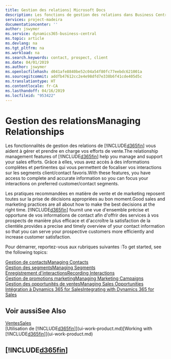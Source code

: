 ```yaml
---
title: Gestion des relations| Microsoft Docs
description: Les fonctions de gestion des relations dans Business Central prennent en charge vos efforts en matière de vente et vous permettent d'accéder à des informations sur les contacts et les prospects afin de pouvoir servir vos clients efficacement.
services: project-madeira
documentationcenter: ''
author: jswymer
ms.service: dynamics365-business-central
ms.topic: article
ms.devlang: na
ms.tgt_pltfrm: na
ms.workload: na
ms.search.keywords: contact, prospect, client
ms.date: 04/01/2019
ms.author: jswymer
ms.openlocfilehash: d041afe8840be52c04a54f80fc77eebdc621001a
ms.sourcegitcommit: addfb47612cc2e4e98dfd7e338b6f41cde405d5c
ms.translationtype: HT
ms.contentlocale: fr-CA
ms.lasthandoff: 04/16/2019
ms.locfileid: "953422"
---
```

# <a name="managing-relationships"></a><span data-ttu-id="67bec-103">Gestion des relations</span><span class="sxs-lookup"><span data-stu-id="67bec-103">Managing Relationships</span></span>
<span data-ttu-id="67bec-104">Les fonctionnalités de gestion des relations de [!INCLUDE[d365fin](includes/d365fin_md.md)] vous aident à gérer et prendre en charge vos efforts de vente.</span><span class="sxs-lookup"><span data-stu-id="67bec-104">The relationship management features of [!INCLUDE[d365fin](includes/d365fin_md.md)] help you manage and support your sales efforts.</span></span> <span data-ttu-id="67bec-105">Grâce à elles, vous avez accès à des informations complètes et pertinentes qui vous permettent de focaliser vos interactions sur les segments client/contact favoris.</span><span class="sxs-lookup"><span data-stu-id="67bec-105">With these features, you have access to complete and accurate information so you can focus your interactions on preferred customer/contact segments.</span></span>

<span data-ttu-id="67bec-106">Les pratiques recommandées en matière de vente et de marketing reposent toutes sur la prise de décisions appropriées au bon moment.</span><span class="sxs-lookup"><span data-stu-id="67bec-106">Good sales and marketing practices are all about how to make the best decisions at the right time.</span></span> [!INCLUDE[d365fin](includes/d365fin_md.md)] <span data-ttu-id="67bec-107">fournit une vue d'ensemble précise et opportune de vos informations de contact afin d'offrir des services à vos prospects de manière plus efficace et d'accroître la satisfaction de la clientèle.</span><span class="sxs-lookup"><span data-stu-id="67bec-107">provides a precise and timely overview of your contact information so that you can serve your prospective customers more efficiently and increase customer satisfaction.</span></span>

<span data-ttu-id="67bec-108">Pour démarrer, reportez-vous aux rubriques suivantes :</span><span class="sxs-lookup"><span data-stu-id="67bec-108">To get started, see the following topics:</span></span>

[<span data-ttu-id="67bec-109">Gestion de contacts</span><span class="sxs-lookup"><span data-stu-id="67bec-109">Managing Contacts</span></span>](marketing-contacts.md)  
[<span data-ttu-id="67bec-110">Gestion des segments</span><span class="sxs-lookup"><span data-stu-id="67bec-110">Managing Segments</span></span>](marketing-segments.md)  
[<span data-ttu-id="67bec-111">Enregistrement d'interactions</span><span class="sxs-lookup"><span data-stu-id="67bec-111">Recording Interactions</span></span>](marketing-interactions.md)  
[<span data-ttu-id="67bec-112">Gestion de promotions marketing</span><span class="sxs-lookup"><span data-stu-id="67bec-112">Managing Marketing Campaigns</span></span>](marketing-campaigns.md)  
[<span data-ttu-id="67bec-113">Gestion des opportunités de ventes</span><span class="sxs-lookup"><span data-stu-id="67bec-113">Managing Sales Opportunities</span></span>](marketing-manage-sales-opportunities.md)  
[<span data-ttu-id="67bec-114">Intégration à Dynamics 365 for Sales</span><span class="sxs-lookup"><span data-stu-id="67bec-114">Integrating with Dynamics 365 for Sales</span></span>](marketing-integrate-dynamicscrm.md)

## <a name="see-also"></a><span data-ttu-id="67bec-115">Voir aussi</span><span class="sxs-lookup"><span data-stu-id="67bec-115">See Also</span></span>
[<span data-ttu-id="67bec-116">Ventes</span><span class="sxs-lookup"><span data-stu-id="67bec-116">Sales</span></span>](sales-manage-sales.md)  
<span data-ttu-id="67bec-117">[Utilisation de [!INCLUDE[d365fin](includes/d365fin_md.md)]](ui-work-product.md)</span><span class="sxs-lookup"><span data-stu-id="67bec-117">[Working with [!INCLUDE[d365fin](includes/d365fin_md.md)]](ui-work-product.md)</span></span>  

## [!INCLUDE[d365fin](includes/free_trial_md.md)]  
